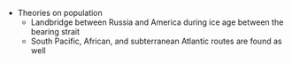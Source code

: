 - Theories on population
	- Landbridge between Russia and America during ice age between the bearing strait
	- South Pacific, African, and subterranean Atlantic routes are found as well